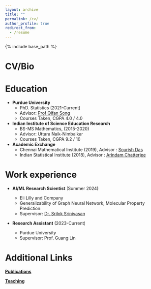 ```yaml
---
layout: archive
title: ""
permalink: /cv/
author_profile: true
redirect_from:
  - /resume
---
```


{% include base_path %}
# <i class="fa fa-fw fa-briefcase "></i> CV/Bio

Education
======
* **Purdue University**
  * PhD. Statistics (2021-Current)
  * Advisor: [Prof Qifan Song](https://www.stat.purdue.edu/people/faculty/qfsong.html)
  * Courses Taken, CGPA 4.0 / 4.0
* **Indian Institute of Science Education Research**
  * BS-MS Mathematics, (2015-2020)
  * Advisor:  Uttara Naik-Nimbalkar
  * Courses Taken, CGPA 9.2 / 10
* **Academic Exchange**
  * Chennai Mathematical Institute (2019), Advisor : [Sourish Das](https://www.cmi.ac.in/~sourish/index.html) 
  * Indian Statistical Institute (2018), Advisor : [Arindam Chatterjee](https://isi.irins.org/profile/122632)

Work experience
======
* **AI/ML Research Scientist** (Summer 2024)
  * Eli Lilly and Company
  * Generalizability of Graph Neural Network, Molecular Property Prediction 
  * Supervisor: [Dr. Srilok Srinivasan](https://www.linkedin.com/in/srilok-srinivasan/)

* **Research Assistant** (2023-Current)
  * Purdue University
  * Supervisor: Prof. Guang Lin
    

Additional Links
======

[**Publications**](https://rhaldarpurdue.github.io/publications/)

[**Teaching**](https://rhaldarpurdue.github.io/teaching/)





